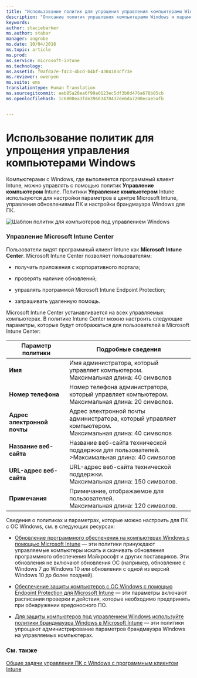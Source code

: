 ```yaml
---
title: "Использование политик для упрощения управления компьютерами Windows | Microsoft Intune"
description: "Описание политик управления компьютерами Windows и параметров для Центра Microsoft Intune."
keywords: 
author: staciebarker
ms.author: stabar
manager: angrobe
ms.date: 10/04/2016
ms.topic: article
ms.prod: 
ms.service: microsoft-intune
ms.technology: 
ms.assetid: f0afda7e-f4c3-4bcd-b4bf-4304103cf73e
ms.reviewer: owenyen
ms.suite: ems
translationtype: Human Translation
ms.sourcegitcommit: eeb85a28ea6f99a0123ec5df3b0d476a678b85cb
ms.openlocfilehash: 1c6800ea3fde39603478437de6da7200ecae5afb


---
```


# <a name="use-policies-to-simplify-windows-pc-management"></a>Использование политик для упрощения управления компьютерами Windows

Компьютерами с Windows, где выполняется программный клиент Intune, можно управлять с помощью политик **Управление компьютером** Intune. Политики **Управление компьютером** Intune используются для настройки параметров в центре Microsoft Intune, управления обновлениями ПК и настройки брандмауэра Windows для ПК.

![Шаблон политик для компьютеров под управлением Windows](../media/pc_policy_template.png)

### <a name="manage-the-microsoft-intune-center"></a>Управление Microsoft Intune Center
Пользователи видят программный клиент Intune как **Microsoft Intune Center**. Microsoft Intune Center позволяет пользователям:

-   получать приложения с корпоративного портала;

-   проверять наличие обновлений;

-   управлять программой Microsoft Intune Endpoint Protection;

-  запрашивать удаленную помощь.

Microsoft Intune Center устанавливается на всех управляемых компьютерах. В политике Intune Center можно настроить следующие параметры, которые будут отображаться для пользователей в Microsoft Intune Center:

|Параметр политики|Подробные сведения|
|------------------|--------------------|
|**Имя**|Имя администратора, который управляет компьютером.<br />Максимальная длина: 40 символов|
|**Номер телефона**|Номер телефона администратора, который управляет компьютером.<br />Максимальная длина: 20 символов.|
|**Адрес электронной почты**|Адрес электронной почты администратора, который управляет компьютером.<br />Максимальная длина: 40 символов|
|**Название веб-сайта**|Название веб-сайта технической поддержки для пользователей.<br />>Максимальная длина: 40 символов|
|**URL-адрес веб-сайта**|URL-адрес веб-сайта технической поддержки.<br />Максимальная длина: 150 символов.|
|**Примечания**|Примечание, отображаемое для пользователей.<br />Максимальная длина: 120 символов.|

Сведения о политиках и параметрах, которые можно настроить для ПК с ОС Windows, см. в следующих ресурсах:

- [Обновление программного обеспечения на компьютерах Windows с помощью Microsoft Intune](keep-windows-pcs-up-to-date-with-software-updates-in-microsoft-intune.md) — эти политики принуждают управляемые компьютеры искать и скачивать обновления программного обеспечения Майкрософт и других поставщиков. Эти обновления не включают обновления ОС (например, обновление с Windows 7 до Windows 10 или обновления с одной из версий Windows 10 до более поздней).

- [Обеспечение защиты компьютеров с ОС Windows с помощью Endpoint Protection для Microsoft Intune](help-secure-windows-pcs-with-endpoint-protection-for-microsoft-intune.md) — эти параметры включают расписания проверки и действия, которые необходимо предпринять при обнаружении вредоносного ПО.

- [Для защиты компьютеров под управлением Windows используйте политики брандмауэра Windows в Microsoft Intune](help-protect-windows-pcs-using-windows-firewall-policies-in-microsoft-intune.md) — эти политики упрощают администрирование параметров брандмауэра Windows на управляемых компьютерах.


### <a name="see-also"></a>См. также

[Общие задачи управления ПК с Windows с программным клиентом Intune](common-windows-pc-management-tasks-with-the-microsoft-intune-computer-client.md)



<!--HONumber=Nov16_HO4-->


